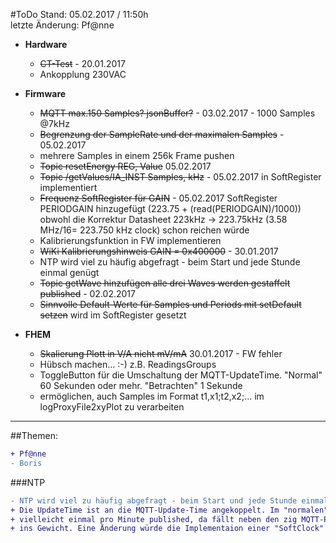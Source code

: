 #ToDo
Stand: 05.02.2017 / 11:50h  
letzte Änderung: Pf@nne

- **Hardware**
  - ~~CT-Test~~ - 20.01.2017
  - Ankopplung 230VAC
  
- **Firmware**
  - ~~MQTT max.150 Samples? jsonBuffer?~~ - 03.02.2017 - 1000 Samples @7kHz
  - ~~Begrenzung der SampleRate und der maximalen Samples~~ - 05.02.2017
  - mehrere Samples in einem 256k Frame pushen
  - ~~Topic resetEnergy REG, Value~~ 05.02.2017
  - ~~Topic /getValues/IA_INST Samples, kHz~~ - 05.02.2017 in SoftRegister implementiert
  - ~~Frequenz SoftRegister für GAIN~~ - 05.02.2017 SoftRegister PERIODGAIN hinzugefügt (223.75 + (read(PERIODGAIN)/1000)) obwohl die Korrektur Datasheet 223kHz -> 223.75kHz (3.58 MHz/16= 223.750 kHz clock) schon reichen würde
  - Kalibrierungsfunktion in FW implementieren
  - ~~WiKi Kalibrierungshinweis GAIN = 0x400000~~ - 30.01.2017
  - NTP wird viel zu häufig abgefragt - beim Start und jede Stunde einmal genügt
  - ~~Topic getWave hinzufügen alle drei Waves werden gestaffelt published~~ - 02.02.2017
  - ~~Sinnvolle Default-Werte für Samples und Periods mit setDefault setzen~~ wird im SoftRegister gesetzt

- **FHEM**
  - ~~Skalierung Plott in V/A nicht mV/mA~~ 30.01.2017 - FW fehler
  - Hübsch machen... :-)  z.B. ReadingsGroups
  - ToggleButton für die Umschaltung der MQTT-UpdateTime. "Normal" 60 Sekunden oder mehr. "Betrachten" 1 Sekunde
  - ermöglichen, auch Samples im Format t1,x1;t2,x2;... im logProxyFile2xyPlot zu verarbeiten
  
***
##Themen:
```diff
+ Pf@nne
- Boris
```
  
###NTP
```diff
- NTP wird viel zu häufig abgefragt - beim Start und jede Stunde einmal genügt
+ Die UpdateTime ist an die MQTT-Update-Time angekoppelt. Im "normalen" Betrieb werden die Messwerte 
+ vielleicht einmal pro Minute published, da fällt neben den zig MQTT-Paketen das NTP-Paket nicht 
+ ins Gewicht. Eine Änderung würde die Implementaion einer "SoftClock" nach sich ziehen. 
```
  
  
